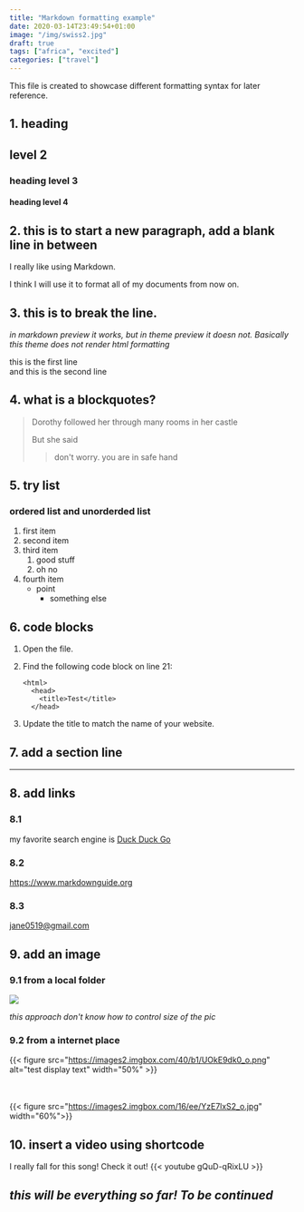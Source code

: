 ```yaml
---
title: "Markdown formatting example"
date: 2020-03-14T23:49:54+01:00
image: "/img/swiss2.jpg"
draft: true
tags: ["africa", "excited"]
categories: ["travel"]
---
```


This file is created to showcase different formatting syntax for later reference. 


## 1. heading 
## level 2
### heading level 3
#### heading level 4

## 2. this is to start a new paragraph, add a blank line in between
I really like using Markdown. 

I think I will use it to format all of my documents from now on. 

## 3. this is to break the line.  
*in markdown preview it works, but in theme preview it doesn not. Basically this theme does not render html formatting*

this is the first line <br />
and this is the second line <br />

## 4. what is a blockquotes?
> Dorothy followed her through many rooms in her castle
>
> But she said 
>> don't worry. you are in safe hand

 
 ## 5. try list

### ordered list and unorderded list

1. first item
2. second item
3. third item
   1. good stuff
   2. oh no
4. fourth item
   - point
     - something else

## 6. code blocks
1.  Open the file.
2.  Find the following code block on line 21:

        <html>
          <head>
            <title>Test</title>
          </head>

3.  Update the title to match the name of your website.

## 7. add a section line
---

## 8. add links

### 8.1
my favorite search engine is [Duck Duck Go](https://duckduckgo.com)

### 8.2
<https://www.markdownguide.org>

### 8.3
<jane0519@gmail.com>

## 9. add an image

### 9.1 from a local folder
![](/img/swiss1.jpg)

*this approach don't know how to control size of the pic*

### 9.2 from a internet place
{{< figure src="https://images2.imgbox.com/40/b1/UOkE9dk0_o.png" alt="test display text" width="50%" >}}

<br>  <br />
{{< figure src="https://images2.imgbox.com/16/ee/YzE7lxS2_o.jpg" width="60%">}}

## 10. insert a video using shortcode
I really fall for this song! Check it out!
{{< youtube gQuD-qRixLU >}}

## *this will be everything so far! To be continued*